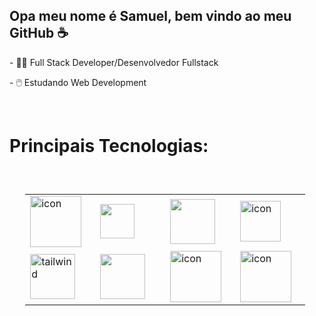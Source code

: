 <h2>Opa meu nome é Samuel, bem vindo ao meu GitHub ☕️</h2>

  <p>- 👨‍💻 Full Stack Developer/Desenvolvedor Fullstack</p>
  <p>- 🖱️ Estudando Web Development</p>
   <br>
    <h1>Principais Tecnologias:</h1>
<div style="display: flex; justify-content:start; padding: 5%;">
 <table align="start">
  <tr>
     <td align="start" width="96">
 <img src="https://techstack-generator.vercel.app/js-icon.svg" alt="icon" width="82" height="82"/>
          </td>
     <td align="start" width="96">
 <img src="https://cdn.jsdelivr.net/gh/devicons/devicon@latest/icons/vuejs/vuejs-original.svg" width="55" height="55"/>
        </td>
    
  <td align="start" width="96">
 <img src="https://cdn.jsdelivr.net/gh/devicons/devicon@latest/icons/nodejs/nodejs-plain-wordmark.svg" width="72" height="72" />
      </td>
      
  <td align="start" width="96">
 <img src="https://techstack-generator.vercel.app/mysql-icon.svg" alt="icon" width="65" height="65" />
          </td>

 </tr>
  <tr>
    <td align="start" width="96">
 <img src="https://skillicons.dev/icons?i=tailwind" width="72" height="72" alt="tailwind" />
 </td>
    <td align="start" width="96">
 <img src="https://cdn.jsdelivr.net/gh/devicons/devicon@latest/icons/bootstrap/bootstrap-original.svg" width="72" height="72" />
 </td>
 <td align="start" width="96">
 <img src="https://techstack-generator.vercel.app/sass-icon.svg" alt="icon" width="82" height="82" />
 </td>
   <td align="start" width="96">
 <img src="https://techstack-generator.vercel.app/github-icon.svg" alt="icon" width="82" height="82" width="82" height="82" />       
         </td>          
  </tr>
</div>
<br>



<!--
**invitaman/invitaman** is a ✨ _special_ ✨ repository because its `README.md` (this file) appears on your GitHub profile.

Here are some ideas to get you started:

- 🔭 I’m currently working on ...
- 🌱 I’m currently learning ...
- 👯 I’m looking to collaborate on ...
- 🤔 I’m looking for help with ...
- 💬 Ask me about ...
- 📫 How to reach me: ...
- 😄 Pronouns: ...
- ⚡ Fun fact: ...
-->
